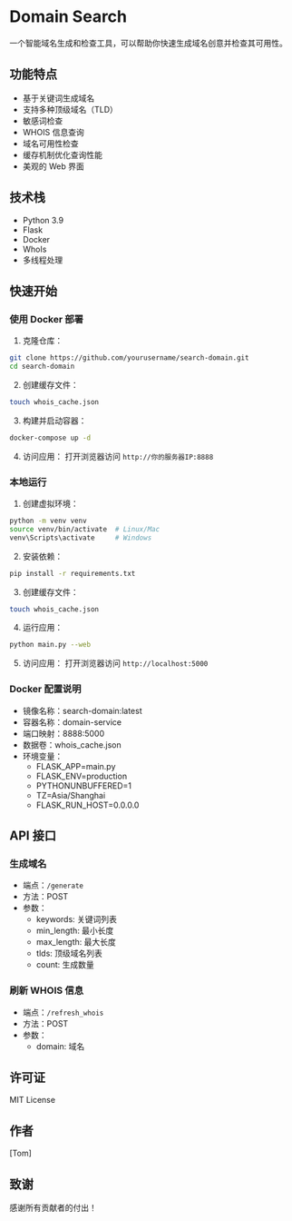 # Domain Search

一个智能域名生成和检查工具，可以帮助你快速生成域名创意并检查其可用性。

## 功能特点

- 基于关键词生成域名
- 支持多种顶级域名（TLD）
- 敏感词检查
- WHOIS 信息查询
- 域名可用性检查
- 缓存机制优化查询性能
- 美观的 Web 界面

## 技术栈

- Python 3.9
- Flask
- Docker
- WhoIs
- 多线程处理

## 快速开始

### 使用 Docker 部署

1. 克隆仓库：
```bash
git clone https://github.com/yourusername/search-domain.git
cd search-domain
```

2. 创建缓存文件：
```bash
touch whois_cache.json
```

3. 构建并启动容器：
```bash
docker-compose up -d
```

4. 访问应用：
打开浏览器访问 `http://你的服务器IP:8888`

### 本地运行

1. 创建虚拟环境：
```bash
python -m venv venv
source venv/bin/activate  # Linux/Mac
venv\Scripts\activate     # Windows
```

2. 安装依赖：
```bash
pip install -r requirements.txt
```

3. 创建缓存文件：
```bash
touch whois_cache.json
```

4. 运行应用：
```bash
python main.py --web
```

5. 访问应用：
打开浏览器访问 `http://localhost:5000`

### Docker 配置说明

- 镜像名称：search-domain:latest
- 容器名称：domain-service
- 端口映射：8888:5000
- 数据卷：whois_cache.json
- 环境变量：
  - FLASK_APP=main.py
  - FLASK_ENV=production
  - PYTHONUNBUFFERED=1
  - TZ=Asia/Shanghai
  - FLASK_RUN_HOST=0.0.0.0

## API 接口

### 生成域名
- 端点：`/generate`
- 方法：POST
- 参数：
  - keywords: 关键词列表
  - min_length: 最小长度
  - max_length: 最大长度
  - tlds: 顶级域名列表
  - count: 生成数量

### 刷新 WHOIS 信息
- 端点：`/refresh_whois`
- 方法：POST
- 参数：
  - domain: 域名

## 许可证

MIT License

## 作者

[Tom]

## 致谢

感谢所有贡献者的付出！ 